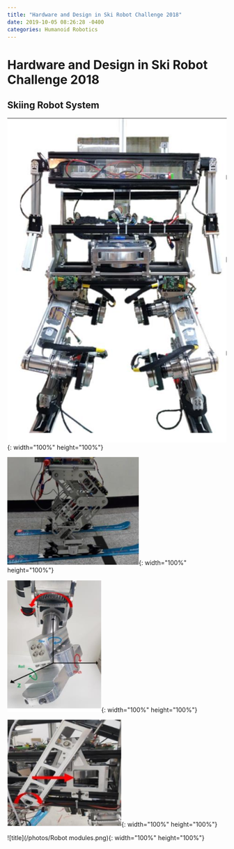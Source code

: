 ```yaml
---
title: "Hardware and Design in Ski Robot Challenge 2018"
date: 2019-10-05 08:26:28 -0400
categories: Humanoid Robotics
---
```


# Hardware and Design in Ski Robot Challenge 2018
## Skiing Robot System
![title](/photos/Skirobot_body.png){: width="100%" height="100%"}

![title](/photos/Skirobot_leg.png){: width="100%" height="100%"}

![title](/photos/Skirobot_ankle.png){: width="100%" height="100%"}

![title](/photos/Skirobot_pendulum.png){: width="100%" height="100%"}

![title](/photos/Robot modules.png){: width="100%" height="100%"}

